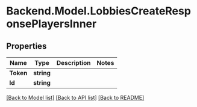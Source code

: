 # Backend.Model.LobbiesCreateResponsePlayersInner

## Properties

Name | Type | Description | Notes
------------ | ------------- | ------------- | -------------
**Token** | **string** |  | 
**Id** | **string** |  | 

[[Back to Model list]](../README.md#documentation-for-models) [[Back to API list]](../README.md#documentation-for-api-endpoints) [[Back to README]](../README.md)

